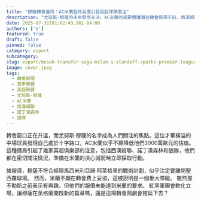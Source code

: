 ```yaml
---
title: "穆薩轉會僵局：AC米蘭堅持高價引發英超球隊關注"
description: "尤努斯·穆薩的未來懸而未決，AC米蘭的高要價讓潛在轉會停滯不前，西漢姆聯、諾丁漢森林和狼隊像飢餓的掠食者一樣伺機而動。 米蘭會讓步嗎，還是穆薩會繼續處於困境？"
date: 2025-07-31T01:02:43.981-04:00
authors: ['e']
featured: true
draft: false
pinned: false
category: esport
subcategory: 
slug: esport/musah-transfer-saga-milan-s-standoff-sparks-premier-league-interest
image: cover.jpeg
tags:
  - 轉會新聞
  - 意甲聯賽
  - 英超聯賽
  - 尤努斯·穆薩
  - AC米蘭
  - 西漢姆聯
  - 諾丁漢森林
  - 狼隊
---
```


轉會窗口正在升溫，而尤努斯·穆薩的名字成為人們關注的焦點。這位才華橫溢的中場球員發現自己處於十字路口，AC米蘭似乎不願降低他們3000萬歐元的估值。 這種僵局引起了幾家英超俱樂部的注意，包括西漢姆聯、諾丁漢森林和狼隊，他們都在密切關注情況，準備在米蘭的決心減弱時立即採取行動。

據報導，穆薩不符合經理馬西米利亞諾·阿萊格里的戰術計劃，似乎注定要離開聖西羅球場。 然而，米蘭不願在轉會費上妥協，這被證明是一個重大障礙。 雖然那不勒斯之前表示有興趣，但他們的報價未能達到米蘭的要求。 紅黑軍團會軟化立場，讓穆薩在英格蘭開啟新的篇章嗎，還是這場轉會鬧劇會拖延下去？